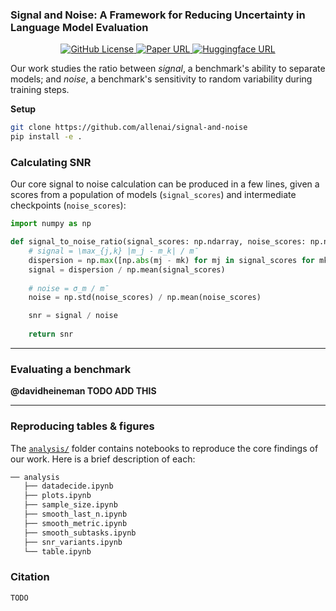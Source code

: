### Signal and Noise: A Framework for Reducing Uncertainty in Language Model Evaluation

<p align="center">
  <a href="https://github.com/allenai/signal-and-noise/blob/main/LICENSE">
    <img alt="GitHub License" src="https://img.shields.io/badge/license-Apache 2.0-green">
  </a>
  <a href="">
    <img alt="Paper URL" src="https://img.shields.io/badge/paper-arxiv-red">
  </a>
  <a href="">
    <img alt="Huggingface URL" src="https://img.shields.io/badge/data-huggingface-yellow">
  </a>
</p>

Our work studies the ratio between *signal*, a benchmark's ability to separate models; and *noise*, a benchmark's sensitivity to random variability during training steps. 

**Setup**

```sh
git clone https://github.com/allenai/signal-and-noise
pip install -e .
```

### Calculating SNR

Our core signal to noise calculation can be produced in a few lines, given a scores from a population of models (`signal_scores`) and intermediate checkpoints (`noise_scores`):

```python
import numpy as np

def signal_to_noise_ratio(signal_scores: np.ndarray, noise_scores: np.ndarray) -> float:
    # signal = \max_{j,k} |m_j - m_k| / m̄
    dispersion = np.max([np.abs(mj - mk) for mj in signal_scores for mk in signal_scores])
    signal = dispersion / np.mean(signal_scores)
    
    # noise = σ_m / m̄
    noise = np.std(noise_scores) / np.mean(noise_scores)

    snr = signal / noise
    
    return snr
```

---

### Evaluating a benchmark

**@davidheineman TODO ADD THIS**

---

### Reproducing tables & figures

The [`analysis/`](./analysis/) folder contains notebooks to reproduce the core findings of our work. Here is a brief description of each:

```sh
── analysis
   ├── datadecide.ipynb
   ├── plots.ipynb
   ├── sample_size.ipynb
   ├── smooth_last_n.ipynb
   ├── smooth_metric.ipynb
   ├── smooth_subtasks.ipynb
   ├── snr_variants.ipynb
   └── table.ipynb
```

### Citation

```
TODO
```

<!-- ```sh
mkdir deps # directory for olmo repos

# Install scaling law code
git clone -b signal-to-noise https://github.com/allenai/OLMo-ladder deps/OLMo-ladder
pip install -e "deps/OLMo-ladder.[plotting]"

# Install eval code
git clone -b signal-to-noise https://github.com/allenai/oe-eval-internal deps/oe-eval-internal
pip install -e "deps/oe-eval-internal.[all]"

# Download seed / data order evals
python analysis/utils/comet_utils.py --workspace ai2 --project olmo2-model-ladder-davidh --output-dir analysis/data/random_seeds --output-filename olmo2_random_seeds.csv
```

---

### Download Model Ladder Data
```sh
# Download wandb logs (see OLMo library for all downloads)
python olmo/scaling/scaling_laws/download_wandb_logs.py -n 'ai2-llm/olmo-ladder/peteish-moreeval-3B-1xC' -y validation-and-downstream-v2 -o scripts/scaling/data/peteish-moreeval/3B-1xC.csv
python olmo/scaling/scaling_laws/download_wandb_logs.py -n 'ai2-llm/olmo-ladder/peteish-moreeval-3B-2xC' -y validation-and-downstream-v2 -o scripts/scaling/data/peteish-moreeval/3B-2xC.csv
python olmo/scaling/scaling_laws/download_wandb_logs.py -n 'ai2-llm/olmo-ladder/peteish-moreeval-3B-5xC' -y validation-and-downstream-v2 -o scripts/scaling/data/peteish-moreeval/3B-5xC.csv
python olmo/scaling/scaling_laws/download_wandb_logs.py -n 'ai2-llm/olmo-ladder/peteish-moreeval-3B-10xC' -y validation-and-downstream-v2 -o scripts/scaling/data/peteish-moreeval/3B-10xC.csv

# Sanity check: Run variance analysis + predictions
python scripts/scaling/variance_analysis.py -k v2_main_variance -c scripts/scaling/final_variance.json -o figure/peteish-moreeval/variance.pdf --last_n_points 10 --run_prediction
python scripts/scaling/step2.py -k v2_main -c scripts/scaling/step2.json -o figure/peteish-moreeval/step2_main.pdf --skip_perc 0.1 --moving_avg 5
```

### Launching & Processing Evals
```sh
python scripts/launch_evals.py # launch evals on beaker
python analysis/download/aws.py # sync from s3
python analysis/download/preprocess.py # convert to .parquet

# Detatch from current session
nohup python scripts/launch_eval.py > /tmp/out.out 2>&1 & tail -f /tmp/out.out
nohup python analysis/download/aws.py > /tmp/out.out 2>&1 & tail -f /tmp/out.out

# (in case I need it)
nohup python analysis/download/preprocess.py > /tmp/out.out 2>&1 & tail -f /tmp/out.out
nohup python analysis/download/hf.py > /tmp/out.out 2>&1 & tail -f /tmp/out.out
nohup python scripts/download_checkpoints.py > /tmp/out.out 2>&1 & tail -f /tmp/out.out
nohup python scripts/weight_merging/merge.py > /tmp/merge.out 2>&1 & tail -f /tmp/merge.out

# Convert checkpoints
nohup ./scripts/convert_checkpoints_peteish.sh > /tmp/out.out 2>&1 & tail -f /tmp/out.out
``` -->
